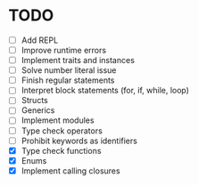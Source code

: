 # TODO

- [ ] Add REPL
- [ ] Improve runtime errors
- [ ] Implement traits and instances
- [ ] Solve number literal issue
- [ ] Finish regular statements
- [ ] Interpret block statements (for, if, while, loop)
- [ ] Structs
- [ ] Generics
- [ ] Implement modules
- [ ] Type check operators
- [ ] Prohibit keywords as identifiers
- [x] Type check functions
- [x] Enums
- [x] Implement calling closures
